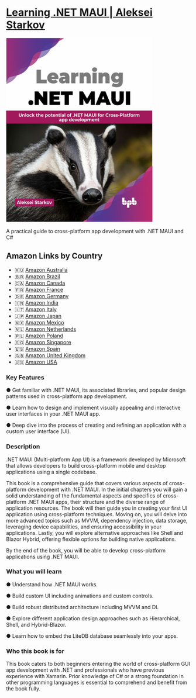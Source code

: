 # [Learning .NET MAUI | Aleksei Starkov](https://www.linkedin.com/in/alexeystarkov)

<img src="https://raw.githubusercontent.com/AlexeyStarkov/alexeystarkov.github.io/main/734(Front).jpg" alt="Learning .NET MAUI" width="400"/>

A practical guide to cross-platform app development with .NET MAUI and C#

## Amazon Links by Country

+ 🇦🇺 [Amazon Australia](https://www.amazon.com.au/Learning-NET-MAUI-Cross-Platform-development/dp/9355518803)
+ 🇧🇷 [Amazon Brazil](https://www.amazon.com.br/Learning-NET-MAUI-Cross-Platform-development/dp/9355518803)
+ 🇨🇦 [Amazon Canada](https://www.amazon.ca/Learning-NET-MAUI-Cross-Platform-development/dp/9355518803)
+ 🇫🇷 [Amazon France](https://www.amazon.fr/Learning-NET-MAUI-Cross-Platform-development/dp/9355518803)
+ 🇩🇪 [Amazon Germany](https://www.amazon.de/Learning-NET-MAUI-Cross-Platform-development/dp/9355518803)
+ 🇮🇳 [Amazon India](https://www.amazon.in/Learning-NET-MAUI-Cross-Platform-development/dp/9355518803)
+ 🇮🇹 [Amazon Italy](https://www.amazon.it/Learning-NET-MAUI-Cross-Platform-development/dp/9355518803)
+ 🇯🇵 [Amazon Japan](https://www.amazon.co.jp/Learning-NET-MAUI-Cross-Platform-development/dp/9355518803)
+ 🇲🇽 [Amazon Mexico](https://www.amazon.com.mx/Learning-NET-MAUI-Cross-Platform-development/dp/9355518803)
+ 🇳🇱 [Amazon Netherlands](https://www.amazon.nl/Learning-NET-MAUI-Cross-Platform-development/dp/9355518803)
+ 🇵🇱 [Amazon Poland](https://www.amazon.pl/Learning-NET-MAUI-Cross-Platform-development/dp/9355518803)
+ 🇸🇬 [Amazon Singapore](https://www.amazon.sg/Learning-NET-MAUI-Cross-Platform-development/dp/9355518803)
+ 🇪🇸 [Amazon Spain](https://www.amazon.es/Learning-NET-MAUI-Cross-Platform-development/dp/9355518803)
+ 🇬🇧 [Amazon United Kingdom](https://www.amazon.co.uk/Learning-NET-MAUI-Cross-Platform-development/dp/9355518803)
+ 🇺🇸 [Amazon USA](https://www.amazon.com/Learning-NET-MAUI-Cross-Platform-development/dp/9355518803) 

### Key Features

● Get familiar with .NET MAUI, its associated libraries, and popular design patterns used in cross-platform app development.

● Learn how to design and implement visually appealing and interactive user interfaces in your .NET MAUI app.

● Deep dive into the process of creating and refining an application with a custom user interface (UI).

### Description

.NET MAUI (Multi-platform App UI) is a framework developed by Microsoft that allows developers to build cross-platform mobile and desktop applications using a single codebase.

This book is a comprehensive guide that covers various aspects of cross-platform development with .NET MAUI. In the initial chapters you will gain a solid understanding of the fundamental aspects and specifics of cross-platform .NET MAUI apps, their structure and the diverse range of application resources. The book will then guide you in creating your first UI application using cross-platform techniques. Moving on, you will delve into more advanced topics such as MVVM, dependency injection, data storage, leveraging device capabilities, and ensuring accessibility in your applications. Lastly, you will explore alternative approaches like Shell and Blazor Hybrid, offering flexible options for building native applications.

By the end of the book, you will be able to develop cross-platform applications using .NET MAUI.

### What you will learn

● Understand how .NET MAUI works.

● Build custom UI including animations and custom controls.

● Build robust distributed architecture including MVVM and DI.

● Explore different application design approaches such as Hierarchical, Shell, and Hybrid-Blazor.

● Learn how to embed the LiteDB database seamlessly into your apps.

### Who this book is for

This book caters to both beginners entering the world of cross-platform GUI app development with .NET and professionals who have previous experience with Xamarin. Prior knowledge of C# or a strong foundation in other programming languages is essential to comprehend and benefit from the book fully.
